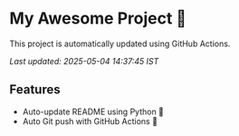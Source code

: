 # My Awesome Project 🚀

This project is automatically updated using GitHub Actions.

_Last updated: 2025-05-04 14:37:45 IST_

## Features
- Auto-update README using Python 🐍
- Auto Git push with GitHub Actions 🤖
